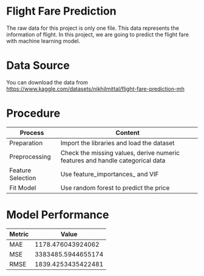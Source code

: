 # Flight Fare Prediction
The raw data for this project is only one file. This data represents the information of flight. In this project, we are going to predict the flight fare with machine learning model.

# Data Source
You can download the data from https://www.kaggle.com/datasets/nikhilmittal/flight-fare-prediction-mh

# Procedure
|Process           |Content                                                                   |
|------------------|--------------------------------------------------------------------------|
|Preparation|Import the libraries and load the dataset|
|Preprocessing|Check the missing values, derive numeric features and handle categorical data|
|Feature Selection|Use feature_importances_ and VIF|
|Fit Model|Use random forest to predict the price|

# Model Performance
|Metric|Value            |
|------|-----------------|
|MAE|1178.476043924062|
|MSE|3383485.5944655174|
|RMSE|1839.4253435422481|
